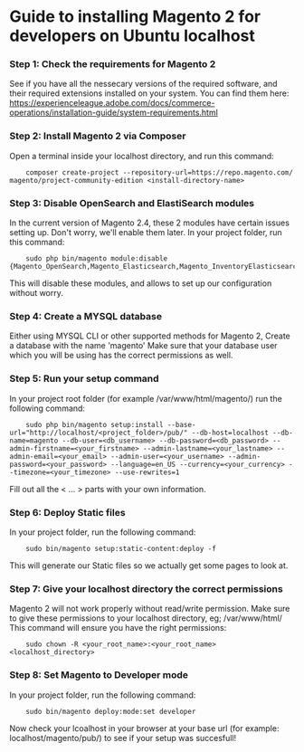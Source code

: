 # Guide to installing Magento 2 for developers on Ubuntu localhost

### Step 1: Check the requirements for Magento 2
See if you have all the nessecary versions of the required software, and their required extensions installed on your system.
You can find them here: https://experienceleague.adobe.com/docs/commerce-operations/installation-guide/system-requirements.html

### Step 2: Install Magento 2 via Composer
Open a terminal inside your localhost directory, and run this command:

        composer create-project --repository-url=https://repo.magento.com/ magento/project-community-edition <install-directory-name>
        
### Step 3: Disable OpenSearch and ElastiSearch modules
In the current version of Magento 2.4, these 2 modules have certain issues setting up. Don't worry, we'll enable them later.
In your project folder, run this command:
        
        sudo php bin/magento module:disable {Magento_OpenSearch,Magento_Elasticsearch,Magento_InventoryElasticsearch,Magento_Elasticsearch7}
        
This will disable these modules, and allows to set up our configuration without worry.

### Step 4: Create a MYSQL database
Either using MYSQL CLI or other supported methods for Magento 2, Create a database with the name 'magento'
Make sure that your database user which you will be using has the correct permissions as well.

### Step 5: Run your setup command
In your project root folder (for example /var/www/html/magento/) run the following command:

        sudo php bin/magento setup:install --base-url="http://localhost/<project_folder>/pub/" --db-host=localhost --db-name=magento --db-user=<db_username> --db-password=<db_password> --admin-firstname=<your_firstname> --admin-lastname=<your_lastname> --admin-email=<your_email> --admin-user=<your_username> --admin-password=<your_password> --language=en_US --currency=<your_currency> --timezone=<your_timezone> --use-rewrites=1
        
Fill out all the < ... > parts with your own information.

### Step 6: Deploy Static files
In your project folder, run the following command:

        sudo bin/magento setup:static-content:deploy -f

This will generate our Static files so we actually get some pages to look at.

### Step 7: Give your localhost directory the correct permissions
Magento 2 will not work properly without read/write permission. Make sure to give these permissions to your localhost directory, eg; /var/www/html/
This command will ensure you have the right permissions:

        sudo chown -R <your_root_name>:<your_root_name> <localhost_directory>
        
### Step 8: Set Magento to Developer mode
In your project folder, run the following command:

        sudo bin/magento deploy:mode:set developer

Now check your lcoalhost in your browser at your base url (for example: localhost/magento/pub/) to see if your setup was succesfull!




